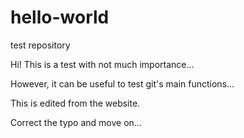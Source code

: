 # hello-world
test repository

Hi! This is a test with not much importance...

However, it can be useful to test git's main functions...

This is edited from the website.

Correct the typo and move on...
